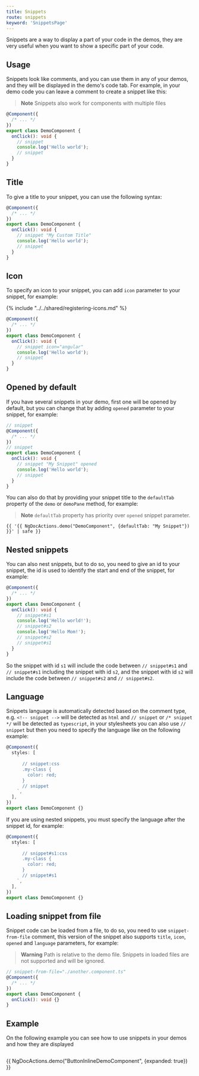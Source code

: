 ```yaml
---
title: Snippets
route: snippets
keyword: 'SnippetsPage'
---
```


Snippets are a way to display a part of your code in the demos, they are very useful
when you want to show a specific part of your code.

## Usage

Snippets look like comments, and you can use them in any of your demos, and they will be
displayed in the demo's code tab. For example, in your demo code you can leave a comment to
create a snippet like this:

> **Note**
> Snippets also work for components with multiple files

```typescript name="demo.component.ts"
@Component({
  /* ... */
})
export class DemoComponent {
  onClick(): void {
    // snippet
    console.log('Hello world');
    // snippet
  }
}
```

## Title

To give a title to your snippet, you can use the following syntax:

```typescript name="demo.component.ts"
@Component({
  /* ... */
})
export class DemoComponent {
  onClick(): void {
    // snippet "My Custom Title"
    console.log('Hello world');
    // snippet
  }
}
```

## Icon

To specify an icon to your snippet, you can add `icon` parameter to your snippet, for example:

{% include "../../shared/registering-icons.md" %}

```typescript name="demo.component.ts"
@Component({
  /* ... */
})
export class DemoComponent {
  onClick(): void {
    // snippet icon="angular"
    console.log('Hello world');
    // snippet
  }
}
```

## Opened by default

If you have several snippets in your demo, first one will be opened by default, but you can
change that by adding `opened` parameter to your snippet, for example:

```typescript name="demo.component.ts"
// snippet
@Component({
  /* ... */
})
// snippet
export class DemoComponent {
  onClick(): void {
    // snippet "My Snippet" opened
    console.log('Hello world');
    // snippet
  }
}
```

You can also do that by providing your snippet title to the `defaultTab` property of the
`demo` or `demoPane` method, for example:

> **Note** `defaultTab` property has priority over `opened` snippet parameter.

```twig name="index.md"
{{ '{{ NgDocActions.demo("DemoComponent", {defaultTab: "My Snippet"}) }}' | safe }}
```

## Nested snippets

You can also nest snippets, but to do so, you need to give an id to your snippet,
the id is used to identify the start and end of the snippet, for example:

```typescript name="demo.component.ts"
@Component({
  /* ... */
})
export class DemoComponent {
  onClick(): void {
    // snippet#s1
    console.log('Hello world!');
    // snippet#s2
    console.log('Hello Mom!');
    // snippet#s2
    // snippet#s1
  }
}
```

So the snippet with id `s1` will include the code between `// snippet#s1` and `// snippet#s1`
including the snippet with id `s2`, and the snippet with id `s2` will include the code between
`// snippet#s2` and `// snippet#s2`.

## Language

Snippets language is automatically detected based on the comment type, e.g. `<!-- snippet -->`
will be detected as `html` and `// snippet` or `/* snippet */` will be detected as `typescript`,
in your stylesheets you can also use `// snippet` but then you need to specify the language
like on the following example:

```typescript name="demo.component.ts"
@Component({
  styles: [
    `
      // snippet:css
      .my-class {
        color: red;
      }
      // snippet
    `,
  ],
})
export class DemoComponent {}
```

If you are using nested snippets, you must specify the language after the snippet id, for example:

```typescript name="demo.component.ts"
@Component({
  styles: [
    `
      // snippet#s1:css
      .my-class {
        color: red;
      }
      // snippet#s1
    `,
  ],
})
export class DemoComponent {}
```

## Loading snippet from file

Snippet code can be loaded from a file, to do so, you need to use `snippet-from-file` comment,
this version of the snippet also supports `title`, `icon`, `opened` and `language` parameters,
for example:

> **Warning**
> Path is relative to the demo file. Snippets in loaded files are not supported and will be ignored.

```typescript name="demo.component.ts"
// snippet-from-file="./another.component.ts"
@Component({
  /* ... */
})
export class DemoComponent {
  onClick(): void {}
}
```

## Example

On the following example you can see how to use snippets in your demos and how they are displayed

```typescript file="./demos/button-inline-demo/button-inline-demo.component.ts" name="button-inline-demo.component.ts" {5,12,14,19,22,25,27}

```

{{ NgDocActions.demo("ButtonInlineDemoComponent", {expanded: true}) }}
